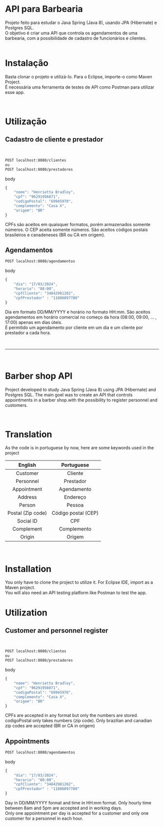 # API para Barbearia
Projeto feito para estudar o Java Spring (Java 8), usando JPA (Hibernate) e Postgres SQL.<br>
O objetivo é criar uma API que controla os agendamentos de uma barbearia, com a possibilidade de cadastro de funcionários e clientes.<br>
<br>

# Instalação

Basta clonar o projeto e utilizá-lo. Para o Eclipse, importe-o como Maven Project. <br>
É necessária uma ferramenta de testes de API como Postman para utilizar esse app.

<br>

# Utilização 

## Cadastro de cliente e prestador
<br>

```bash
POST localhost:8080/clientes
ou
POST localhost:8080/prestadores
```
body
```javascript
{   
    "nome": "Henrietta Bradley",
    "cpf": "96291956071",
    "codigoPostal": "69945970",
    "complemento": "Casa X",
    "origem": "BR"
}
```

CPFs são aceitos em quaisquer formatos, porém armazenados somente números. O CEP aceita somente números. São aceitos códigos postais brasileiros e canadeneses (BR ou CA em origem).

## Agendamentos

```bash
POST localhost:8080/agendamentos
```
body
```Javascript
{
    "dia": "17/03/2024",
    "horario": "08:00",
    "cpfCliente": "34842981202",
    "cpfPrestador" : "11806097788"
}
```

Dia em formato DD/MM/YYYY e horário no formato HH:mm. São aceitos agendamentos em horário comercial no começo da hora (08:00, 09:00, ... , 17:00) apenas em dias úteis. <br>
É permitido um agendamento por cliente em um dia e um cliente por prestador a cada hora.

<br>
<hr>
<br>

# Barber shop API
Project developed to study Java Spring (Java 8) using JPA (Hibernate) and Postgres SQL.
The main goel was to create an API that controls appointments in a barber shop.with the possibility to register personnel and customers.

<br>

# Translation

As the code is in portuguese by now, here are some keywords used in the project

| English | Portuguese |
| :-------: | :----------: |
| Customer | Cliente |
| Personnel | Prestador |
| Appointment | Agendamento |
| Address | Endereço |
| Person | Pessoa |
| Postal (Zip code) | Código postal (CEP)|
| Social ID | CPF |
| Complement | Complemento |
| Origin | Origem |

<br>


# Installation 

You only have to clone the project to utilize it. For Eclipse IDE, import as a Maven project. <br>
You will also need an API testing platform like Postman to test the app.
<br>

# Utilization 

## Customer and personnel register
<br>

```bash
POST localhost:8080/clientes
ou
POST localhost:8080/prestadores
```
body
```javascript
{   
    "nome": "Henrietta Bradley",
    "cpf": "96291956071",
    "codigoPostal": "69945970",
    "complemento": "Casa X",
    "origem": "BR"
}
```

CPFs are accepted in any format but only the numbers are stored. codigoPostal only takes numbers (zip code). Only brazilian and canadian zip codes are accepted (BR or CA in origem)

## Appointments

```bash
POST localhost:8080/agendamentos
```
body
```Javascript
{
    "dia": "17/03/2024",
    "horario": "08:00",
    "cpfCliente": "34842981202",
    "cpfPrestador" : "11806097788"
}
```
Day in DD/MM/YYYY format and time in HH:mm format. Only hourly time between 8am and 5pm are accepted and in working days. <br>
Only one appointment per day is accepted for a customer and only one customer for a personnel in each hour.